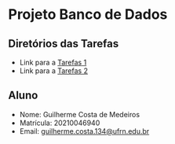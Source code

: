# Projeto Banco de Dados

## Diretórios das Tarefas
- Link para a [Tarefas 1](tarefa01.md)
- Link para a [Tarefas 2](tarefas/t02/)

## Aluno
- Nome: Guilherme Costa de Medeiros
- Matrícula: 20210046940
- Email: guilherme.costa.134@ufrn.edu.br